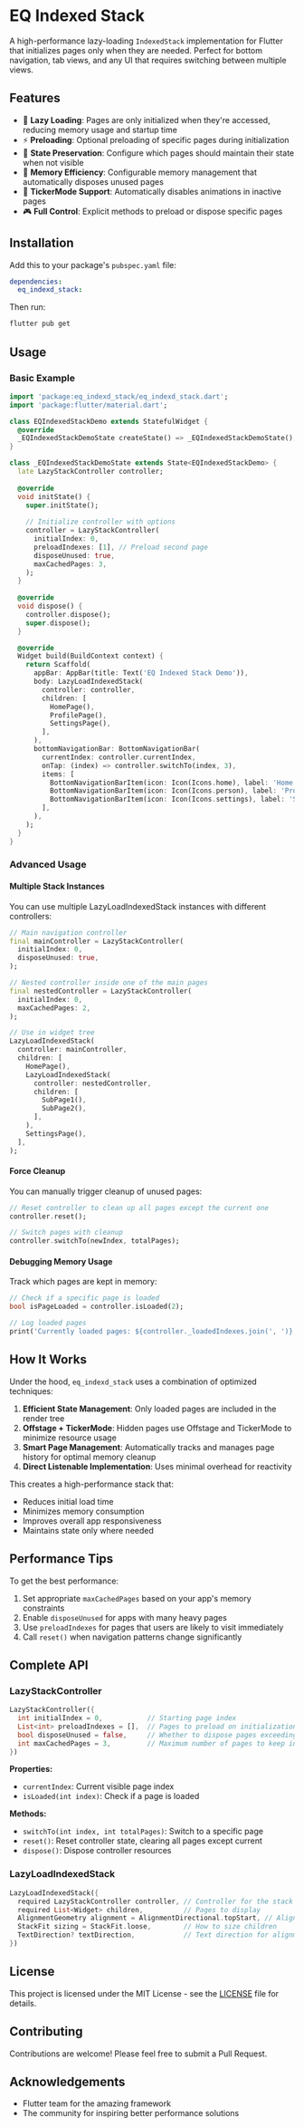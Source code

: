 # EQ Indexed Stack

A high-performance lazy-loading `IndexedStack` implementation for Flutter that initializes pages only when they are needed. Perfect for bottom navigation, tab views, and any UI that requires switching between multiple views.

## Features

- 🚀 **Lazy Loading**: Pages are only initialized when they're accessed, reducing memory usage and startup time
- ⚡ **Preloading**: Optional preloading of specific pages during initialization
- 💾 **State Preservation**: Configure which pages should maintain their state when not visible
- 🧹 **Memory Efficiency**: Configurable memory management that automatically disposes unused pages
- 🔄 **TickerMode Support**: Automatically disables animations in inactive pages
- 🎮 **Full Control**: Explicit methods to preload or dispose specific pages

## Installation

Add this to your package's `pubspec.yaml` file:

```yaml
dependencies:
  eq_indexd_stack: 
```

Then run:

```bash
flutter pub get
```

## Usage

### Basic Example

```dart
import 'package:eq_indexd_stack/eq_indexd_stack.dart';
import 'package:flutter/material.dart';

class EQIndexedStackDemo extends StatefulWidget {
  @override
  _EQIndexedStackDemoState createState() => _EQIndexedStackDemoState();
}

class _EQIndexedStackDemoState extends State<EQIndexedStackDemo> {
  late LazyStackController controller;
  
  @override
  void initState() {
    super.initState();
    
    // Initialize controller with options
    controller = LazyStackController(
      initialIndex: 0,
      preloadIndexes: [1], // Preload second page
      disposeUnused: true,
      maxCachedPages: 3,
    );
  }
  
  @override
  void dispose() {
    controller.dispose();
    super.dispose();
  }

  @override
  Widget build(BuildContext context) {
    return Scaffold(
      appBar: AppBar(title: Text('EQ Indexed Stack Demo')),
      body: LazyLoadIndexedStack(
        controller: controller,
        children: [
          HomePage(),
          ProfilePage(),
          SettingsPage(),
        ],
      ),
      bottomNavigationBar: BottomNavigationBar(
        currentIndex: controller.currentIndex,
        onTap: (index) => controller.switchTo(index, 3),
        items: [
          BottomNavigationBarItem(icon: Icon(Icons.home), label: 'Home'),
          BottomNavigationBarItem(icon: Icon(Icons.person), label: 'Profile'),
          BottomNavigationBarItem(icon: Icon(Icons.settings), label: 'Settings'),
        ],
      ),
    );
  }
}
```

### Advanced Usage

#### Multiple Stack Instances

You can use multiple LazyLoadIndexedStack instances with different controllers:

```dart
// Main navigation controller
final mainController = LazyStackController(
  initialIndex: 0,
  disposeUnused: true,
);

// Nested controller inside one of the main pages
final nestedController = LazyStackController(
  initialIndex: 0,
  maxCachedPages: 2,
);

// Use in widget tree
LazyLoadIndexedStack(
  controller: mainController,
  children: [
    HomePage(),
    LazyLoadIndexedStack(
      controller: nestedController,
      children: [
        SubPage1(),
        SubPage2(),
      ],
    ),
    SettingsPage(),
  ],
);
```

#### Force Cleanup

You can manually trigger cleanup of unused pages:

```dart
// Reset controller to clean up all pages except the current one
controller.reset();

// Switch pages with cleanup
controller.switchTo(newIndex, totalPages);
```

#### Debugging Memory Usage

Track which pages are kept in memory:

```dart
// Check if a specific page is loaded
bool isPageLoaded = controller.isLoaded(2);

// Log loaded pages
print('Currently loaded pages: ${controller._loadedIndexes.join(', ')}');
```

## How It Works

Under the hood, `eq_indexd_stack` uses a combination of optimized techniques:

1. **Efficient State Management**: Only loaded pages are included in the render tree
2. **Offstage + TickerMode**: Hidden pages use Offstage and TickerMode to minimize resource usage
3. **Smart Page Management**: Automatically tracks and manages page history for optimal memory cleanup
4. **Direct Listenable Implementation**: Uses minimal overhead for reactivity

This creates a high-performance stack that:
- Reduces initial load time
- Minimizes memory consumption
- Improves overall app responsiveness
- Maintains state only where needed

## Performance Tips

To get the best performance:

1. Set appropriate `maxCachedPages` based on your app's memory constraints
2. Enable `disposeUnused` for apps with many heavy pages
3. Use `preloadIndexes` for pages that users are likely to visit immediately
4. Call `reset()` when navigation patterns change significantly

## Complete API

### LazyStackController

```dart
LazyStackController({
  int initialIndex = 0,           // Starting page index
  List<int> preloadIndexes = [],  // Pages to preload on initialization
  bool disposeUnused = false,     // Whether to dispose pages exceeding maxCachedPages
  int maxCachedPages = 3,         // Maximum number of pages to keep in memory
})
```

**Properties:**
- `currentIndex`: Current visible page index
- `isLoaded(int index)`: Check if a page is loaded

**Methods:**
- `switchTo(int index, int totalPages)`: Switch to a specific page
- `reset()`: Reset controller state, clearing all pages except current
- `dispose()`: Dispose controller resources

### LazyLoadIndexedStack

```dart
LazyLoadIndexedStack({
  required LazyStackController controller, // Controller for the stack
  required List<Widget> children,          // Pages to display
  AlignmentGeometry alignment = AlignmentDirectional.topStart, // Alignment
  StackFit sizing = StackFit.loose,        // How to size children
  TextDirection? textDirection,            // Text direction for alignment
})
```

## License

This project is licensed under the MIT License - see the [LICENSE](LICENSE) file for details.

## Contributing

Contributions are welcome! Please feel free to submit a Pull Request.

## Acknowledgements

- Flutter team for the amazing framework
- The community for inspiring better performance solutions